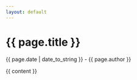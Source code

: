 ```yaml
---
layout: default
---
```

# {{ page.title }}
{{ page.date | date_to_string }} - {{ page.author }}


{{ content }}
